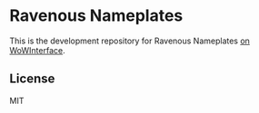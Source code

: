 # Ravenous Nameplates

This is the development repository for Ravenous Nameplates [on WoWInterface](http://www.wowinterface.com/downloads/info24006-RavenousNameplates.html).

## License

MIT
